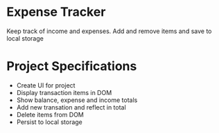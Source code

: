 # Expense Tracker

Keep track of income and expenses. Add and remove items and save to local storage

# Project Specifications

* Create UI for project
* Display transaction items in DOM
* Show balance, expense and income totals
* Add new transation and reflect in total
* Delete items from DOM
* Persist to local storage
